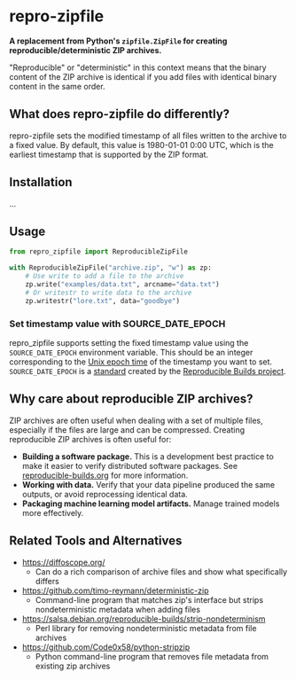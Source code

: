 # repro-zipfile

**A replacement from Python's `zipfile.ZipFile` for creating reproducible/deterministic ZIP archives.**

"Reproducible" or "deterministic" in this context means that the binary content of the ZIP archive is identical if you add files with identical binary content in the same order.

## What does repro-zipfile do differently?

repro-zipfile sets the modified timestamp of all files written to the archive to a fixed value. By default, this value is 1980-01-01 0:00 UTC, which is the earliest timestamp that is supported by the ZIP format.

## Installation

...

## Usage

```python
from repro_zipfile import ReproducibleZipFile

with ReproducibleZipFile("archive.zip", "w") as zp:
    # Use write to add a file to the archive
    zp.write("examples/data.txt", arcname="data.txt")
    # Or writestr to write data to the archive
    zp.writestr("lore.txt", data="goodbye")
```

### Set timestamp value with SOURCE_DATE_EPOCH

repro_zipfile supports setting the fixed timestamp value using the `SOURCE_DATE_EPOCH` environment variable. This should be an integer corresponding to the [Unix epoch time](https://en.wikipedia.org/wiki/Unix_time) of the timestamp you want to set. `SOURCE_DATE_EPOCH` is a [standard](https://reproducible-builds.org/docs/source-date-epoch/) created by the [Reproducible Builds project](https://reproducible-builds.org/).

## Why care about reproducible ZIP archives?

ZIP archives are often useful when dealing with a set of multiple files, especially if the files are large and can be compressed. Creating reproducible ZIP archives is often useful for:

- **Building a software package.** This is a development best practice to make it easier to verify distributed software packages. See [reproducible-builds.org](https://reproducible-builds.org/) for more information.
- **Working with data.** Verify that your data pipeline produced the same outputs, or avoid reprocessing identical data.
- **Packaging machine learning model artifacts.** Manage trained models more effectively.

## Related Tools and Alternatives

- https://diffoscope.org/
    - Can do a rich comparison of archive files and show what specifically differs
- https://github.com/timo-reymann/deterministic-zip
    - Command-line program that matches zip's interface but strips nondeterministic metadata when adding files
- https://salsa.debian.org/reproducible-builds/strip-nondeterminism
    - Perl library for removing nondeterministic metadata from file archives
- https://github.com/Code0x58/python-stripzip
    - Python command-line program that removes file metadata from existing zip archives
